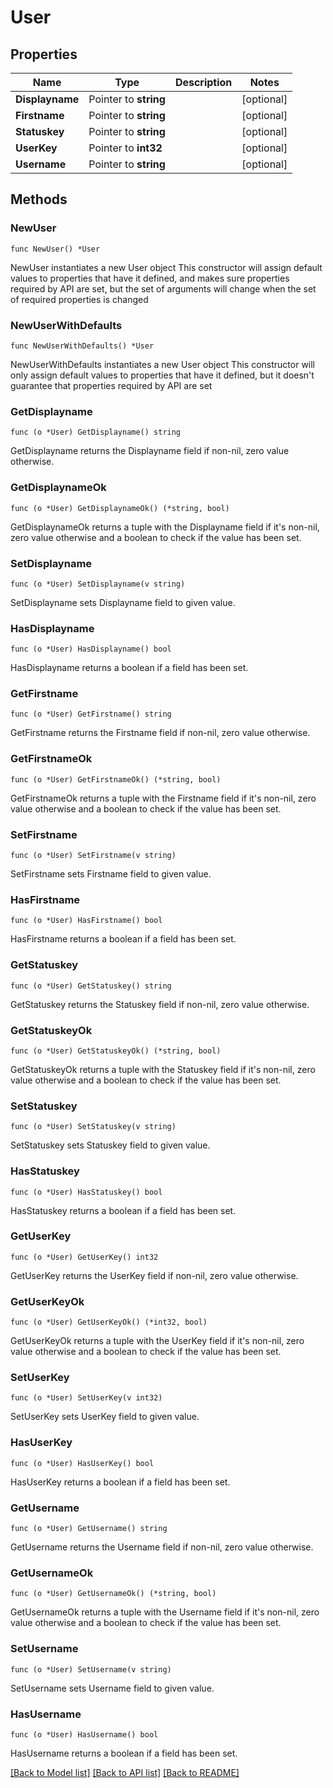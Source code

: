 # User

## Properties

Name | Type | Description | Notes
------------ | ------------- | ------------- | -------------
**Displayname** | Pointer to **string** |  | [optional] 
**Firstname** | Pointer to **string** |  | [optional] 
**Statuskey** | Pointer to **string** |  | [optional] 
**UserKey** | Pointer to **int32** |  | [optional] 
**Username** | Pointer to **string** |  | [optional] 

## Methods

### NewUser

`func NewUser() *User`

NewUser instantiates a new User object
This constructor will assign default values to properties that have it defined,
and makes sure properties required by API are set, but the set of arguments
will change when the set of required properties is changed

### NewUserWithDefaults

`func NewUserWithDefaults() *User`

NewUserWithDefaults instantiates a new User object
This constructor will only assign default values to properties that have it defined,
but it doesn't guarantee that properties required by API are set

### GetDisplayname

`func (o *User) GetDisplayname() string`

GetDisplayname returns the Displayname field if non-nil, zero value otherwise.

### GetDisplaynameOk

`func (o *User) GetDisplaynameOk() (*string, bool)`

GetDisplaynameOk returns a tuple with the Displayname field if it's non-nil, zero value otherwise
and a boolean to check if the value has been set.

### SetDisplayname

`func (o *User) SetDisplayname(v string)`

SetDisplayname sets Displayname field to given value.

### HasDisplayname

`func (o *User) HasDisplayname() bool`

HasDisplayname returns a boolean if a field has been set.

### GetFirstname

`func (o *User) GetFirstname() string`

GetFirstname returns the Firstname field if non-nil, zero value otherwise.

### GetFirstnameOk

`func (o *User) GetFirstnameOk() (*string, bool)`

GetFirstnameOk returns a tuple with the Firstname field if it's non-nil, zero value otherwise
and a boolean to check if the value has been set.

### SetFirstname

`func (o *User) SetFirstname(v string)`

SetFirstname sets Firstname field to given value.

### HasFirstname

`func (o *User) HasFirstname() bool`

HasFirstname returns a boolean if a field has been set.

### GetStatuskey

`func (o *User) GetStatuskey() string`

GetStatuskey returns the Statuskey field if non-nil, zero value otherwise.

### GetStatuskeyOk

`func (o *User) GetStatuskeyOk() (*string, bool)`

GetStatuskeyOk returns a tuple with the Statuskey field if it's non-nil, zero value otherwise
and a boolean to check if the value has been set.

### SetStatuskey

`func (o *User) SetStatuskey(v string)`

SetStatuskey sets Statuskey field to given value.

### HasStatuskey

`func (o *User) HasStatuskey() bool`

HasStatuskey returns a boolean if a field has been set.

### GetUserKey

`func (o *User) GetUserKey() int32`

GetUserKey returns the UserKey field if non-nil, zero value otherwise.

### GetUserKeyOk

`func (o *User) GetUserKeyOk() (*int32, bool)`

GetUserKeyOk returns a tuple with the UserKey field if it's non-nil, zero value otherwise
and a boolean to check if the value has been set.

### SetUserKey

`func (o *User) SetUserKey(v int32)`

SetUserKey sets UserKey field to given value.

### HasUserKey

`func (o *User) HasUserKey() bool`

HasUserKey returns a boolean if a field has been set.

### GetUsername

`func (o *User) GetUsername() string`

GetUsername returns the Username field if non-nil, zero value otherwise.

### GetUsernameOk

`func (o *User) GetUsernameOk() (*string, bool)`

GetUsernameOk returns a tuple with the Username field if it's non-nil, zero value otherwise
and a boolean to check if the value has been set.

### SetUsername

`func (o *User) SetUsername(v string)`

SetUsername sets Username field to given value.

### HasUsername

`func (o *User) HasUsername() bool`

HasUsername returns a boolean if a field has been set.


[[Back to Model list]](../README.md#documentation-for-models) [[Back to API list]](../README.md#documentation-for-api-endpoints) [[Back to README]](../README.md)


